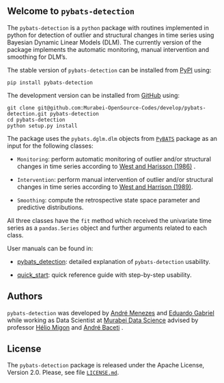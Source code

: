 ## Welcome to `pybats-detection`

The `pybats-detection` is a `python` package with routines implemented in python for detection of outlier and structural changes in time series using Bayesian Dynamic Linear Models (DLM).
The currently version of the package implements the automatic monitoring, manual intervention and smoothing for DLM’s.

The stable version of `pybats-detection` can be installed from [PyPI](https://pypi.org/) using:

```
pip install pybats-detection
```

The development version can be installed from [GitHub](https://github.com/) using:

```
git clone git@github.com:Murabei-OpenSource-Codes/develop/pybats-detection.git pybats-detection
cd pybats-detection
python setup.py install
```

The package uses the `pybats.dglm.dlm` objects from [`PyBATS`](https://github.com/lavinei/pybats) package as an input for the following classes:

- `Monitoring`: perform automatic monitoring of outlier and/or structural changes in time series according to [West and Harisson (1986)](https://www.tandfonline.com/doi/abs/10.1080/01621459.1986.10478331) .

- `Intervention`: perform manual intervention of outlier and/or structural changes in time series according to [West and Harrison (1989)](https://onlinelibrary.wiley.com/doi/abs/10.1002/for.3980080104).

- `Smoothing`: compute the retrospective state space parameter and predictive distributions.

All three classes have the `fit` method which received the univariate time series
as a `pandas.Series` object and further arguments related to each class.

User manuals can be found in:

- [pybats_detection](https://raw.githubusercontent.com/Murabei-OpenSource-Codes/pybats-detection/develop/vignettes/pybats_detection.pdf): detailed explanation of `pybats-detection` usability.

- [quick_start](https://raw.githubusercontent.com/Murabei-OpenSource-Codes/pybats-detection/develop/vignettes/quick_start.pdf): quick reference guide with step-by-step usability.

## Authors

`pybats-detection` was developed by [André Menezes](https://andrmenezes.github.io/) and
[Eduardo Gabriel](https://www.linkedin.com/in/eduardo-gabriel-433332142/)
while working as Data Scientist at [Murabei Data Science](https://www.murabei.com/)
advised by professor [Hélio Migon](http://lattes.cnpq.br/7997248190492823) and
[André Baceti](https://br.linkedin.com/in/andre-baceti/pt) .


## License

The `pybats-detection` package is released under the Apache License, Version 2.0.
Please, see file [`LICENSE.md`](https://github.com/Murabei-OpenSource-Codes/pybats-detection/blob/develop/LICENSE.md).
